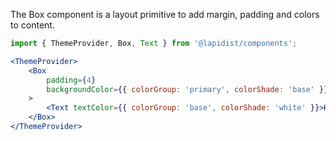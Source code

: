 The Box component is a layout primitive to add margin, padding and colors to content.

```jsx harmony
import { ThemeProvider, Box, Text } from '@lapidist/components';

<ThemeProvider>
    <Box
        padding={4}
        backgroundColor={{ colorGroup: 'primary', colorShade: 'base' }}
    >
        <Text textColor={{ colorGroup: 'base', colorShade: 'white' }}>Hello world!</Text>
    </Box>
</ThemeProvider>
```
